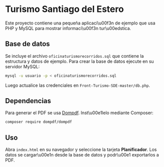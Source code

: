 # Turismo Santiago del Estero

Este proyecto contiene una pequeña aplicaci\u00f3n de ejemplo que usa PHP y MySQL para mostrar informaci\u00f3n tur\u00edstica.

## Base de datos

Se incluye el archivo `oficinaturismorecorridos.sql` que contiene la estructura y datos de ejemplo. Para crear la base de datos ejecute en su servidor MySQL:

```bash
mysql -u usuario -p < oficinaturismorecorridos.sql
```

Luego actualice las credenciales en `Front-Turismo-SDE-master/db.php`.

## Dependencias

Para generar el PDF se usa [Dompdf](https://github.com/dompdf/dompdf). Inst\u00e1lelo mediante Composer:

```bash
composer require dompdf/dompdf
```

## Uso

Abra `index.html` en su navegador y seleccione la tarjeta **Planificador**. Los datos se cargar\u00e1n desde la base de datos y podr\u00e1 exportarlos a PDF.

